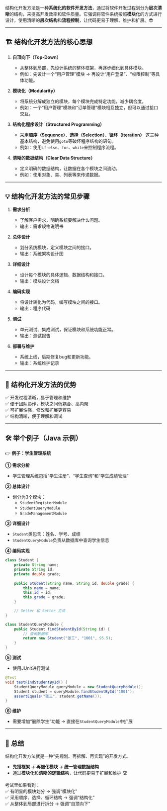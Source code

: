 结构化开发方法是一种**系统化的软件开发方法**，通过将软件开发过程划分为**层次清晰**的结构，来提高开发效率和软件质量。它强调将软件系统按照**模块化**的方式进行设计，使用清晰的**层次结构**和**流程控制**，让代码更易于理解、维护和扩展。😎

---

## 🏗️ **结构化开发方法的核心思想**
1. **自顶向下（Top-Down）**  
   - 从整体到局部，先设计系统的整体框架，再逐步细化到具体模块。  
   - 例如：先设计一个“用户管理”模块 → 再设计“用户登录”、“权限控制”等具体功能。  

2. **模块化（Modularity）**  
   - 将系统分解成独立的模块，每个模块完成特定功能，减少耦合度。  
   - 例如：一个“用户管理”模块和“订单管理”模块相互独立，但可以通过接口交互。  

3. **结构化程序设计（Structured Programming）**  
   - 采用**顺序（Sequence）**、**选择（Selection）**、**循环（Iteration）** 这三种基本结构，避免使用`goto`等破坏程序结构的语句。  
   - 例如：使用`if-else`、`for`、`while`来控制程序流程。  

4. **清晰的数据结构（Clear Data Structure）**  
   - 定义明确的数据结构，让数据在各个模块之间流动。  
   - 例如：使用对象、类、列表等来传递数据。  

---

## 💡 **结构化开发方法的常见步骤**  
1. **需求分析**  
   - 了解客户需求，明确系统要解决什么问题。  
   - 输出：需求规格说明书  

2. **总体设计**  
   - 划分系统模块，定义模块之间的接口。  
   - 输出：系统架构设计图  

3. **详细设计**  
   - 设计每个模块的具体逻辑、数据结构和接口。  
   - 输出：模块设计文档  

4. **编码实现**  
   - 将设计转化为代码，编写模块之间的接口。  
   - 输出：程序代码  

5. **测试**  
   - 单元测试、集成测试，保证模块和系统功能正常。  
   - 输出：测试报告  

6. **部署与维护**  
   - 系统上线，后期修复bug和更新功能。  
   - 输出：系统维护记录  

---

## 🧩 **结构化开发方法的优势**
✅ 开发过程清晰，易于管理和维护  
✅ 便于团队协作，模块之间低耦合、高内聚  
✅ 可扩展性强，修改和扩展更容易  
✅ 结构清晰，便于理解和调试  

---

## 🛠️ **举个例子（Java 示例）**  
👉 **例子：学生管理系统**  

**① 需求分析**  
- 学生管理系统包括“学生注册”、“学生查询”和“学生成绩管理”  

**② 总体设计**  
- 划分为3个模块：  
  - `StudentRegisterModule`  
  - `StudentQueryModule`  
  - `GradeManagementModule`  

**③ 详细设计**  
- `Student`类包含：姓名、学号、成绩  
- `StudentQueryModule`负责从数据库中查询学生信息  

**④ 编码实现**  
```java
class Student {
    private String name;
    private String id;
    private double grade;
    
    public Student(String name, String id, double grade) {
        this.name = name;
        this.id = id;
        this.grade = grade;
    }

    // Getter 和 Setter 方法
}

class StudentQueryModule {
    public Student findStudentById(String id) {
        // 查询数据库
        return new Student("张三", "1001", 95.5);
    }
}
```

**⑤ 测试**  
- 使用JUnit进行测试  
```java
@Test
void testFindStudentById() {
    StudentQueryModule queryModule = new StudentQueryModule();
    Student student = queryModule.findStudentById("1001");
    assertEquals("张三", student.getName());
}
```

**⑥ 维护**  
- 需要增加“删除学生”功能 → 直接在`StudentQueryModule`中扩展  

---

## 🚀 **总结**  
结构化开发方法就是一种“先规划、再拆解、再实现”的开发方式。  
- **先搭框架 → 再细化模块 → 统一管理数据结构**  
- 通过**模块化**和**清晰的逻辑结构**，让代码更易于扩展和维护 🏆  

考试里如果看到：  
✅ 有明显的模块划分 → 强调“模块化”  
✅ 采用顺序、选择、循环结构 → 强调“结构化”  
✅ 从整体到局部进行拆分 → 强调“自顶向下”  
